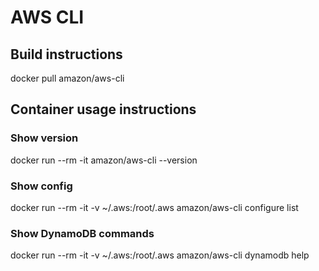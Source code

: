 # AWS CLI

## Build instructions
docker pull amazon/aws-cli

## Container usage instructions

### Show version
 docker run --rm -it amazon/aws-cli --version

### Show config
docker run --rm -it -v ~/.aws:/root/.aws amazon/aws-cli configure list

### Show DynamoDB commands
docker run --rm -it -v ~/.aws:/root/.aws amazon/aws-cli dynamodb help